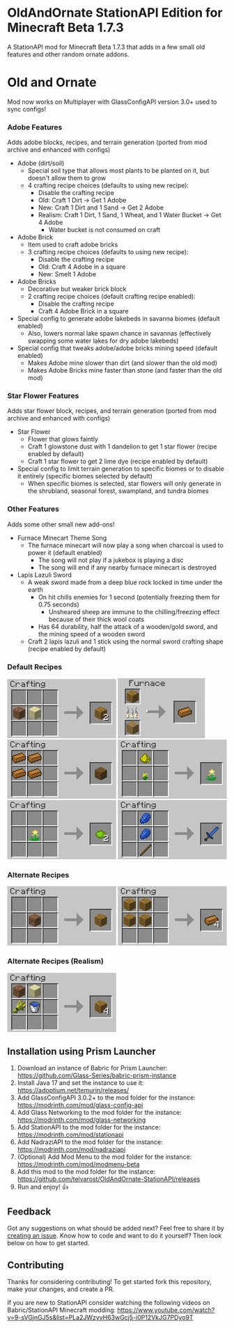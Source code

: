 # OldAndOrnate StationAPI Edition for Minecraft Beta 1.7.3

A StationAPI mod for Minecraft Beta 1.7.3 that adds in a few small old features and other random ornate addons.

# Old and Ornate
Mod now works on Multiplayer with GlassConfigAPI version 3.0+ used to sync configs!

### Adobe Features
Adds adobe blocks, recipes, and terrain generation (ported from mod archive and enhanced with configs)
* Adobe (dirt/soil)
  * Special soil type that allows most plants to be planted on it, but doesn't allow them to grow
  * 4 crafting recipe choices (defaults to using new recipe):
    * Disable the crafting recipe
    * Old: Craft 1 Dirt -> Get 1 Adobe
    * New: Craft 1 Dirt and 1 Sand -> Get 2 Adobe
    * Realism: Craft 1 Dirt, 1 Sand, 1 Wheat, and 1 Water Bucket -> Get 4 Adobe
      * Water bucket is not consumed on craft
* Adobe Brick
  * Item used to craft adobe bricks
  * 3 crafting recipe choices (defaults to using new recipe):
    * Disable the crafting recipe
    * Old: Craft 4 Adobe in a square
    * New: Smelt 1 Adobe
* Adobe Bricks
  * Decorative but weaker brick block
  * 2 crafting recipe choices (default crafting recipe enabled):
    * Disable the crafting recipe
    * Craft 4 Adobe Brick in a square
* Special config to generate adobe lakebeds in savanna biomes (default enabled)
  * Also, lowers normal lake spawn chance in savannas (effectively swapping some water lakes for dry adobe lakebeds)
* Special config that tweaks adobe/adobe bricks mining speed (default enabled)
  * Makes Adobe mine slower than dirt (and slower than the old mod)
  * Makes Adobe Bricks mine faster than stone (and faster than the old mod)

### Star Flower Features
Adds star flower block, recipes, and terrain generation (ported from mod archive and enhanced with configs)
* Star Flower
  * Flower that glows faintly
  * Craft 1 glowstone dust with 1 dandelion to get 1 star flower (recipe enabled by default)
  * Craft 1 star flower to get 2 lime dye (recipe enabled by default)
* Special config to limit terrain generation to specific biomes or to disable it entirely (specific biomes selected by default)
  * When specific biomes is selected, star flowers will only generate in the shrubland, seasonal forest, swampland, and tundra biomes

### Other Features
Adds some other small new add-ons!
* Furnace Minecart Theme Song
  * The furnace minecart will now play a song when charcoal is used to power it (default enabled)
    * The song will not play if a jukebox is playing a disc
    * The song will end if any nearby furnace minecart is destroyed
* Lapis Lazuli Sword
  * A weak sword made from a deep blue rock locked in time under the earth
    * On hit chills enemies for 1 second (potentially freezing them for 0.75 seconds)
      * Unsheared sheep are immune to the chilling/freezing effect because of their thick wool coats
    * Has 64 durability, half the attack of a wooden/gold sword, and the mining speed of a wooden sword
  * Craft 2 lapis lazuli and 1 stick using the normal sword crafting shape (recipe enabled by default)

### Default Recipes
![default adobe craft recipe](https://github.com/telvarost/OldAndOrnate-StationAPI/blob/main/images/DefaultAdobeRecipe.png)
![default adobe brick smelt recipe](https://github.com/telvarost/OldAndOrnate-StationAPI/blob/main/images/DefaultAdobeBrickRecipe.png)
![adobe bricks craft recipe](https://github.com/telvarost/OldAndOrnate-StationAPI/blob/main/images/AdobeBricksRecipe.png)
![star flower craft recipe](https://github.com/telvarost/OldAndOrnate-StationAPI/blob/main/images/StarFlowerCraftingRecipe.png)
![star flower dye craft recipe](https://github.com/telvarost/OldAndOrnate-StationAPI/blob/main/images/StarFlowerDyeRecipe.png)
![lapis lazuli sword craft recipe](https://github.com/telvarost/OldAndOrnate-StationAPI/blob/main/images/LapisLazuliSwordRecipe.png)

### Alternate Recipes
![alternate adobe craft recipe](https://github.com/telvarost/OldAndOrnate-StationAPI/blob/main/images/AlternateAdobeRecipe.png)
![alternate adobe brick craft recipe](https://github.com/telvarost/OldAndOrnate-StationAPI/blob/main/images/AlternateAdobeBrickRecipe.png)

### Alternate Recipes (Realism)
![realism adobe craft recipe](https://github.com/telvarost/OldAndOrnate-StationAPI/blob/main/images/RealismAdobeRecipe.png)

## Installation using Prism Launcher

1. Download an instance of Babric for Prism Launcher: https://github.com/Glass-Series/babric-prism-instance
2. Install Java 17 and set the instance to use it: https://adoptium.net/temurin/releases/
3. Add GlassConfigAPI 3.0.2+ to the mod folder for the instance: https://modrinth.com/mod/glass-config-api
4. Add Glass Networking to the mod folder for the instance: https://modrinth.com/mod/glass-networking
5. Add StationAPI to the mod folder for the instance: https://modrinth.com/mod/stationapi
6. Add NadraziAPI to the mod folder for the instance: https://modrinth.com/mod/nadraziapi
7. (Optional) Add Mod Menu to the mod folder for the instance: https://modrinth.com/mod/modmenu-beta
8. Add this mod to the mod folder for the instance: https://github.com/telvarost/OldAndOrnate-StationAPI/releases
9. Run and enjoy! 👍

## Feedback

Got any suggestions on what should be added next? Feel free to share it by [creating an issue](https://github.com/telvarost/OldAndOrnate-StationAPI/issues/new). Know how to code and want to do it yourself? Then look below on how to get started.

## Contributing

Thanks for considering contributing! To get started fork this repository, make your changes, and create a PR. 

If you are new to StationAPI consider watching the following videos on Babric/StationAPI Minecraft modding: https://www.youtube.com/watch?v=9-sVGjnGJ5s&list=PLa2JWzyvH63wGcj5-i0P12VkJG7PDyo9T
